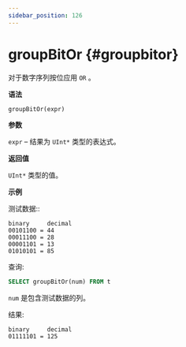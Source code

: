 ```yaml
---
sidebar_position: 126
---
```


# groupBitOr {#groupbitor}

对于数字序列按位应用 `OR` 。

**语法**

``` sql
groupBitOr(expr)
```

**参数**

`expr` – 结果为 `UInt*` 类型的表达式。

**返回值**

`UInt*` 类型的值。

**示例**

测试数据::

``` text
binary     decimal
00101100 = 44
00011100 = 28
00001101 = 13
01010101 = 85
```

查询:

``` sql
SELECT groupBitOr(num) FROM t
```

`num` 是包含测试数据的列。

结果:

``` text
binary     decimal
01111101 = 125
```
